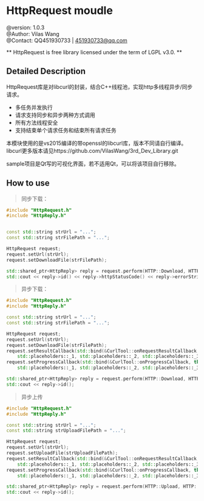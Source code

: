 HttpRequest moudle
======================================================
@version: 1.0.3  
@Author: Vilas Wang  
@Contact: QQ451930733 | 451930733@qq.com  


** HttpRequest is free library licensed under the term of LGPL v3.0. **



## Detailed Description


HttpRequest库是对libcurl的封装，结合C++线程池，实现http多线程异步/同步请求。
- 多任务并发执行
- 请求支持同步和异步两种方式调用
- 所有方法线程安全
- 支持结束单个请求任务和结束所有请求任务

本模块使用的是vs2015编译的带openssl的libcurl库，版本不同请自行编译。 
libcurl更多版本请见https://github.com/VilasWang/3rd_Dev_Library.git
 
sample项目是Qt写的可视化界面，若不适用Qt，可以将该项目自行移除。


## How to use

>同步下载：
> 

```cpp
#include "HttpRequest.h"
#include "HttpReply.h"


const std::string strUrl = "...";
const std::string strFilePath = "...";

HttpRequest request;
request.setUrl(strUrl);
request.setDownloadFile(strFilePath);

std::shared_ptr<HttpReply> reply = request.perform(HTTP::Download, HTTP::Sync);
std::cout << reply->id() << reply->httpStatusCode() << reply->errorString() << reply->readAll() << std::endl;
```

>异步下载：
> 

```cpp
#include "HttpRequest.h"
#include "HttpReply.h"

const std::string strUrl = "...";
const std::string strFilePath = "...";

HttpRequest request;
request.setUrl(strUrl);
request.setDownloadFile(strFilePath);
request.setResultCallback(std::bind(&CurlTool::onRequestResultCallback, this, 
	std::placeholders::_1, std::placeholders::_2, std::placeholders::_3, std::placeholders::_4));
request.setProgressCallback(std::bind(&CurlTool::onProgressCallback, this, 
	std::placeholders::_1, std::placeholders::_2, std::placeholders::_3));

std::shared_ptr<HttpReply> reply = request.perform(HTTP::Download, HTTP::Async);
std::cout << reply->id();
```


>异步上传
>

```cpp
#include "HttpRequest.h"
#include "HttpReply.h"

const std::string strUrl = "...";
const std::string strUploadFilePath = "...";

HttpRequest request;
request.setUrl(strUrl);
request.setUploadFile(strUploadFilePath);
request.setResultCallback(std::bind(&CurlTool::onRequestResultCallback, this, 
	std::placeholders::_1, std::placeholders::_2, std::placeholders::_3, std::placeholders::_4));
request.setProgressCallback(std::bind(&CurlTool::onProgressCallback, this, 
	std::placeholders::_1, std::placeholders::_2, std::placeholders::_3));

std::shared_ptr<HttpReply> reply = request.perform(HTTP::Upload, HTTP::Async);
std::cout << reply->id();
```

